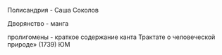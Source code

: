 Полисандрия - Саша Соколов

Дворянство - манга 

пролигомены - краткое содержание канта 
Трактате о человеческой природе» (1739) ЮМ